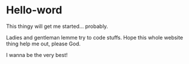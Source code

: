 # Hello-word
This thingy will get me started... probably.

Ladies and gentleman lemme try to code stuffs. Hope this whole website thing help me out, please God.

I wanna be the very best!
